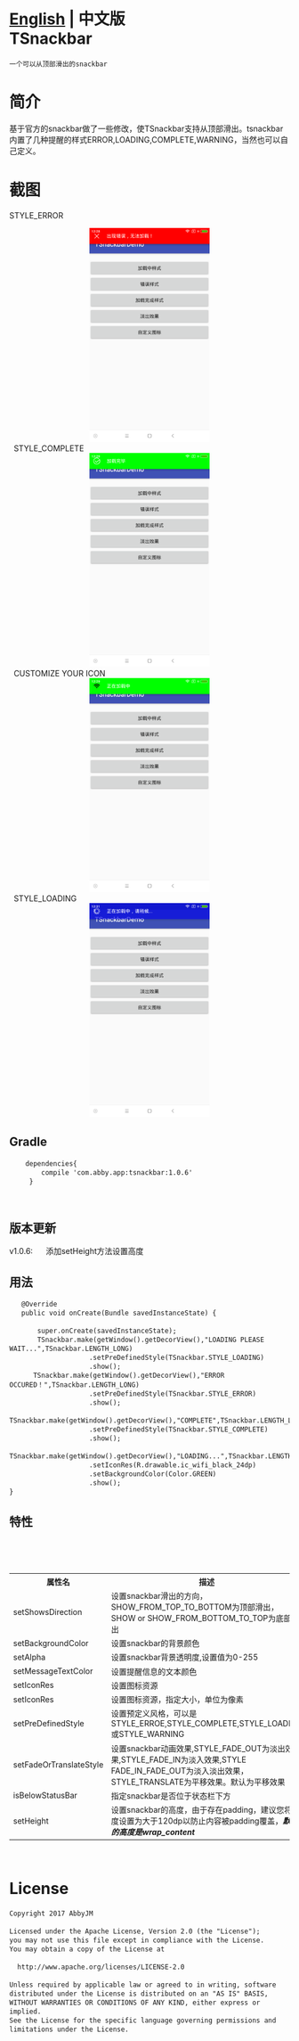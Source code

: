 [English](https://github.com/AbbyJM/TSnackbar) | **中文版** </br>
TSnackbar
==========
    一个可以从顶部滑出的snackbar
简介
============
基于官方的snackbar做了一些修改，使TSnackbar支持从顶部滑出。tsnackbar内置了几种提醒的样式ERROR,LOADING,COMPLETE,WARNING，当然也可以自己定义。
  
截图
===========
STYLE_ERROR
<div align=center><img width="216" height="384" src="https://github.com/AbbyJM/TSnackbar/raw/master/screenshot/pic1.png"/></div>   
 
STYLE_COMPLETE
<div align=center><img width="216" height="384" src="https://github.com/AbbyJM/TSnackbar/raw/master/screenshot/pic2.png"/></div>   
 
CUSTOMIZE YOUR ICON
<div align=center><img width="216" height="384" src="https://github.com/AbbyJM/TSnackbar/raw/master/screenshot/pic3.png"/></div>   
 
STYLE_LOADING
<div align=center><img width="216" height="384" src="https://github.com/AbbyJM/TSnackbar/raw/master/screenshot/pic4.png"/></div>   

## Gradle 
		dependencies{
			compile 'com.abby.app:tsnackbar:1.0.6'
		 }
 
## 版本更新
   v1.0.6:
      添加setHeight方法设置高度
      
## 用法
       @Override
       public void onCreate(Bundle savedInstanceState) {
    
           super.onCreate(savedInstanceState);
           TSnackbar.make(getWindow().getDecorView(),"LOADING PLEASE WAIT...",TSnackbar.LENGTH_LONG)
                        .setPreDefinedStyle(TSnackbar.STYLE_LOADING)
                        .show();
          TSnackbar.make(getWindow().getDecorView(),"ERROR OCCURED！",TSnackbar.LENGTH_LONG)
                        .setPreDefinedStyle(TSnackbar.STYLE_ERROR)
                        .show();
          TSnackbar.make(getWindow().getDecorView(),"COMPLETE",TSnackbar.LENGTH_LONG)
                        .setPreDefinedStyle(TSnackbar.STYLE_COMPLETE)
                        .show();
          TSnackbar.make(getWindow().getDecorView(),"LOADING...",TSnackbar.LENGTH_LONG)
                        .setIconRes(R.drawable.ic_wifi_black_24dp)
                        .setBackgroundColor(Color.GREEN)
                        .show();
    }        
    
  
  
    
## 特性
<div>
    <table border="0">
	  <tr>
	    <th>属性名</th>
	    <th>描述</th>
	  </tr>
	  <tr>
	    <td>setShowsDirection</td>
	    <td>设置snackbar滑出的方向，SHOW_FROM_TOP_TO_BOTTOM为顶部滑出，SHOW or SHOW_FROM_BOTTOM_TO_TOP为底部滑出</td>
	  </tr>
    <tr>
       <td>setBackgroundColor</td>
      <td>设置snackbar的背景颜色</td>
    </tr>
    <tr>
       <td>setAlpha</td>
       <td>设置snackbar背景透明度,设置值为0-255</td>
    </tr>
    <tr>
      <td>setMessageTextColor</td>
      <td>设置提醒信息的文本颜色</td>
    </tr>
        <td>setIconRes</td>
        <td>设置图标资源</td>
    <tr>
	    <tr>
		    <td>setIconRes</td>
		    <td>设置图标资源，指定大小，单位为像素</td>
	    </tr>
        <td>setPreDefinedStyle</td>
        <td>设置预定义风格，可以是 STYLE_ERROE,STYLE_COMPLETE,STYLE_LOADING或STYLE_WARNING</td>
    </tr>
    <tr>
        <td>setFadeOrTranslateStyle</td>
        <td>设置snackbar动画效果,STYLE_FADE_OUT为淡出效果,STYLE_FADE_IN为淡入效果,STYLE FADE_IN_FADE_OUT为淡入淡出效果， STYLE_TRANSLATE为平移效果。默认为平移效果</td>
    </tr>
    
    <tr>
      <td>isBelowStatusBar</td>
      <td>指定snackbar是否位于状态栏下方</td>
    </tr>
    <tr>
    	<td>setHeight</td>
	<td>设置snackbar的高度，由于存在padding，建议您将高度设置为大于120dp以防止内容被padding覆盖，***默认的高度是wrap_content***
    </tr>
    </table>
</div>
 </div>
 
 # License
    Copyright 2017 AbbyJM

    Licensed under the Apache License, Version 2.0 (the "License");
    you may not use this file except in compliance with the License.
    You may obtain a copy of the License at

      http://www.apache.org/licenses/LICENSE-2.0

    Unless required by applicable law or agreed to in writing, software
    distributed under the License is distributed on an "AS IS" BASIS,
    WITHOUT WARRANTIES OR CONDITIONS OF ANY KIND, either express or implied.
    See the License for the specific language governing permissions and
    limitations under the License.
